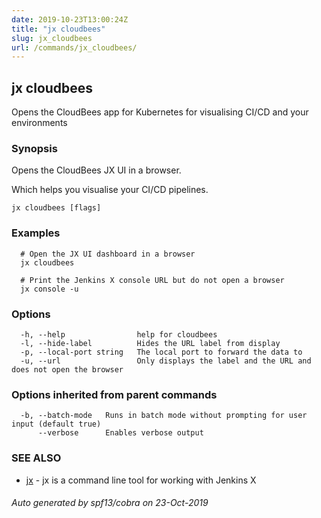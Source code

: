 ```yaml
---
date: 2019-10-23T13:00:24Z
title: "jx cloudbees"
slug: jx_cloudbees
url: /commands/jx_cloudbees/
---
```

## jx cloudbees

Opens the CloudBees app for Kubernetes for visualising CI/CD and your environments

### Synopsis

Opens the CloudBees JX UI in a browser. 

Which helps you visualise your CI/CD pipelines.

```
jx cloudbees [flags]
```

### Examples

```
  # Open the JX UI dashboard in a browser
  jx cloudbees
  
  # Print the Jenkins X console URL but do not open a browser
  jx console -u
```

### Options

```
  -h, --help                help for cloudbees
  -l, --hide-label          Hides the URL label from display
  -p, --local-port string   The local port to forward the data to
  -u, --url                 Only displays the label and the URL and does not open the browser
```

### Options inherited from parent commands

```
  -b, --batch-mode   Runs in batch mode without prompting for user input (default true)
      --verbose      Enables verbose output
```

### SEE ALSO

* [jx](/commands/jx/)	 - jx is a command line tool for working with Jenkins X

###### Auto generated by spf13/cobra on 23-Oct-2019

